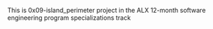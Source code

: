 This is 0x09-island_perimeter project in the ALX 12-month software engineering program specializations track
